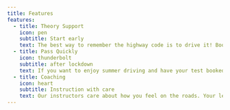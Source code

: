 ```yaml
---
title: Features
features:
  - title: Theory Support
    icon: pen
    subtitle: Start early
    text: The best way to remember the highway code is to drive it! Book your first lesson and put the tyres to the tarmac.
  - title: Pass Quickly
    icon: thunderbolt
    subtitle: after lockdown
    text: If you want to enjoy summer driving and have your test booked, our instructors can put you on a pronto plan. Block bookings save you money too.
  - title: Coaching
    icon: heart
    subtitle: Instruction with care
    text: Our instructors care about how you feel on the roads. Your lessons will be paced to be fun, whilst keeping you comfortable and progressing.
---
```


<!-- test -->